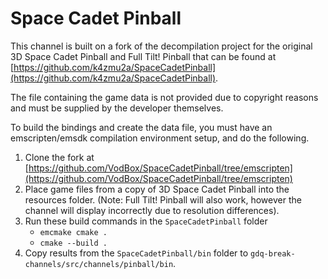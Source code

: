 # Space Cadet Pinball

This channel is built on a fork of the decompilation project for the original 3D Space Cadet Pinball and Full Tilt! Pinball that can be found at [https://github.com/k4zmu2a/SpaceCadetPinball](https://github.com/k4zmu2a/SpaceCadetPinball).

The file containing the game data is not provided due to copyright reasons and must be supplied by the developer themselves.

To build the bindings and create the data file, you must have an emscripten/emsdk compilation environment setup, and do the following.

1. Clone the fork at [https://github.com/VodBox/SpaceCadetPinball/tree/emscripten](https://github.com/VodBox/SpaceCadetPinball/tree/emscripten)
2. Place game files from a copy of 3D Space Cadet Pinball into the resources folder. (Note: Full Tilt! Pinball will also work, however the channel will display incorrectly due to resolution differences).
3. Run these build commands in the ``SpaceCadetPinball`` folder
    - ``emcmake cmake .``
    - ``cmake --build .``
4. Copy results from the ``SpaceCadetPinball/bin`` folder to ``gdq-break-channels/src/channels/pinball/bin``.
